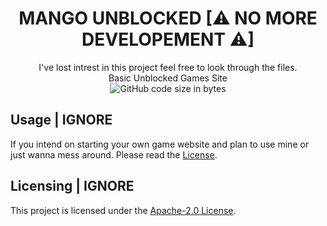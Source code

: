 <h1 align="center">MANGO UNBLOCKED [⚠ NO MORE DEVELOPEMENT ⚠]</h1>

<div align="center">
  I've lost intrest in this project feel free to look through the files.
  <br>
  Basic Unblocked Games Site
  <br>
  <div>
    <img src="https://img.shields.io/github/languages/code-size/77panic/Mango-Unblocked" alt="GitHub code size in bytes"/>
  </div>
</div>

## Usage | IGNORE

If you intend on starting your own game website and plan to use mine or just wanna mess around. Please read the [License](https://github.com/77panic/77panic.github.io/blob/main/LICENSE).

## Licensing | IGNORE

This project is licensed under the [Apache-2.0 License](http://www.apache.org/licenses/).
